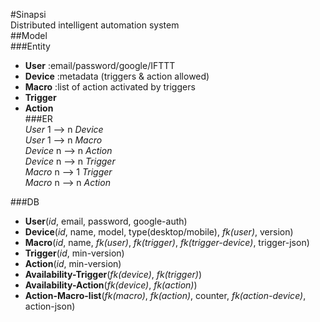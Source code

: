 #Sinapsi  
Distributed intelligent automation system  
##Model  
###Entity  
- **User** :email/password/google/IFTTT  
- **Device** :metadata (triggers & action allowed)  
- **Macro** :list of action activated by triggers  
- **Trigger**  
- **Action**  
###ER  
_User_   1 -—> n _Device_  
_User_   1 —-> n _Macro_  
_Device_ n —-> n _Action_  
_Device_ n —-> n _Trigger_  
_Macro_  n —-> 1 _Trigger_  
_Macro_  n —-> n _Action_  
   
 ###DB  
 - **User**(_id_, email, password, google-auth)
 - **Device**(_id_, name, model, type(desktop/mobile), _fk(user)_, version)
 - **Macro**(_id_, name, _fk(user)_, _fk(trigger)_, _fk(trigger-device)_, trigger-json) 
 - **Trigger**(_id_, min-version)
 - **Action**(_id_, min-version)
 - **Availability-Trigger**(_fk(device)_, _fk(trigger)_)
 - **Availability-Action**(_fk(device)_, _fk(action)_) 
 - **Action-Macro-list**(_fk(macro)_, _fk(action)_, counter, _fk(action-device)_, action-json)
 
